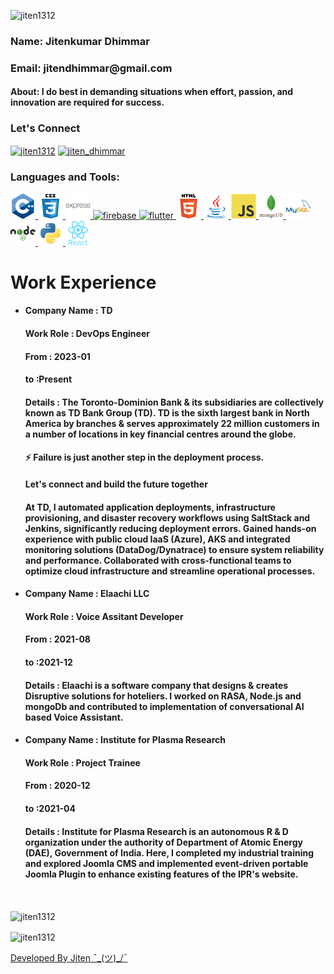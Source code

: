 <p align="left"> <img src="https://komarev.com/ghpvc/?username=jiten1312&label=Profile%20views&color=0e75b6&style=flat" alt="jiten1312" /> </p>

<h3 align="left">Name: Jitenkumar Dhimmar</h3>
<h3 align="left">Email: jitendhimmar@gmail.com</h3>
<h4 align="left">About: I do best in demanding situations when effort, passion, and innovation are required for success.</h4>

<h3 align="left">Let's Connect</h3>
<p align="left">
<a href="https://linkedin.com/in/jiten1312" target="blank"><img align="center" src="https://raw.githubusercontent.com/rahuldkjain/github-profile-readme-generator/master/src/images/icons/Social/linked-in-alt.svg" alt="jiten1312" height="30" width="40" /></a>
<a href="https://instagram.com/jiten_dhimmar" target="blank"><img align="center" src="https://raw.githubusercontent.com/rahuldkjain/github-profile-readme-generator/master/src/images/icons/Social/instagram.svg" alt="jiten_dhimmar" height="30" width="40" /></a>

<h3 align="left">Languages and Tools:</h3>
<p align="left"> <a href="https://www.w3schools.com/cpp/" target="_blank" rel="noreferrer"> <img src="https://raw.githubusercontent.com/devicons/devicon/master/icons/cplusplus/cplusplus-original.svg" alt="cplusplus" width="40" height="40"/> </a> <a href="https://www.w3schools.com/css/" target="_blank" rel="noreferrer"> <img src="https://raw.githubusercontent.com/devicons/devicon/master/icons/css3/css3-original-wordmark.svg" alt="css3" width="40" height="40"/> </a> <a href="https://expressjs.com" target="_blank" rel="noreferrer"> <img src="https://raw.githubusercontent.com/devicons/devicon/master/icons/express/express-original-wordmark.svg" alt="express" width="40" height="40"/> </a> <a href="https://firebase.google.com/" target="_blank" rel="noreferrer"> <img src="https://www.vectorlogo.zone/logos/firebase/firebase-icon.svg" alt="firebase" width="40" height="40"/> </a> <a href="https://flutter.dev" target="_blank" rel="noreferrer"> <img src="https://www.vectorlogo.zone/logos/flutterio/flutterio-icon.svg" alt="flutter" width="40" height="40"/> </a> <a href="https://www.w3.org/html/" target="_blank" rel="noreferrer"> <img src="https://raw.githubusercontent.com/devicons/devicon/master/icons/html5/html5-original-wordmark.svg" alt="html5" width="40" height="40"/> </a> <a href="https://www.java.com" target="_blank" rel="noreferrer"> <img src="https://raw.githubusercontent.com/devicons/devicon/master/icons/java/java-original.svg" alt="java" width="40" height="40"/> </a> <a href="https://developer.mozilla.org/en-US/docs/Web/JavaScript" target="_blank" rel="noreferrer"> <img src="https://raw.githubusercontent.com/devicons/devicon/master/icons/javascript/javascript-original.svg" alt="javascript" width="40" height="40"/> </a> <a href="https://www.mongodb.com/" target="_blank" rel="noreferrer"> <img src="https://raw.githubusercontent.com/devicons/devicon/master/icons/mongodb/mongodb-original-wordmark.svg" alt="mongodb" width="40" height="40"/> </a> <a href="https://www.mysql.com/" target="_blank" rel="noreferrer"> <img src="https://raw.githubusercontent.com/devicons/devicon/master/icons/mysql/mysql-original-wordmark.svg" alt="mysql" width="40" height="40"/> </a> <a href="https://nodejs.org" target="_blank" rel="noreferrer"> <img src="https://raw.githubusercontent.com/devicons/devicon/master/icons/nodejs/nodejs-original-wordmark.svg" alt="nodejs" width="40" height="40"/> </a> <a href="https://www.python.org" target="_blank" rel="noreferrer"> <img src="https://raw.githubusercontent.com/devicons/devicon/master/icons/python/python-original.svg" alt="python" width="40" height="40"/> </a> <a href="https://reactjs.org/" target="_blank" rel="noreferrer"> <img src="https://raw.githubusercontent.com/devicons/devicon/master/icons/react/react-original-wordmark.svg" alt="react" width="40" height="40"/> </a> </p>

# Work Experience

<ul>
<li><h4> Company Name : TD </h4> 
  <h4> Work Role : DevOps Engineer</h4> 
  <h4> From : 2023-01 </h4> 
  <h4> to :Present </h4> 
  <h4> Details : The Toronto-Dominion Bank & its subsidiaries are collectively known as TD Bank Group (TD). TD is the sixth largest bank in North America by branches & serves approximately 22 million customers in a number of locations in key financial centres around the globe. </h4>
  <h4> ⚡ Failure is just another step in the deployment process. </h4>
  <h4> Let's connect and build the future together </h4>
  <h4> At TD, I automated application deployments, infrastructure provisioning, and disaster recovery workflows using SaltStack and Jenkins, significantly reducing deployment errors. Gained hands-on experience with public cloud IaaS (Azure), AKS and integrated monitoring solutions (DataDog/Dynatrace) to ensure system reliability and performance. Collaborated with cross-functional teams to optimize cloud infrastructure and streamline operational processes. </h4>
</li>
  
<li><h4> Company Name : Elaachi LLC </h4> 
  <h4> Work Role : Voice Assitant Developer</h4> 
  <h4> From : 2021-08 </h4> 
  <h4> to :2021-12 </h4> 
  <h4> Details : Elaachi is a software company that designs & creates Disruptive solutions for hoteliers. I worked on RASA, Node.js and mongoDb and contributed to implementation of conversational AI based Voice Assistant. </h4> 
</li>
  
<li><h4> Company Name : Institute for Plasma Research</h4> 
  <h4> Work Role : Project Trainee</h4> 
  <h4> From : 2020-12 </h4> 
  <h4> to :2021-04 </h4> 
  <h4> Details : Institute for Plasma Research is an autonomous R & D organization under the authority of Department of Atomic Energy (DAE), Government of India. Here, I completed my industrial training and explored Joomla CMS and implemented event-driven portable Joomla Plugin to enhance existing features of the IPR's website.</h4> 
</li>
</ul>

</br>

<p><img align="center" src="https://github-readme-stats.vercel.app/api?username=jiten1312&show_icons=true&locale=en&layout=compact" alt="jiten1312" /></p>

<p><img align="center" src="https://github-readme-streak-stats.herokuapp.com/?user=jiten1312&" alt="jiten1312" /></p>

[Developed By Jiten ¯\_(ツ)_/¯](http://gitread.me/#/)
